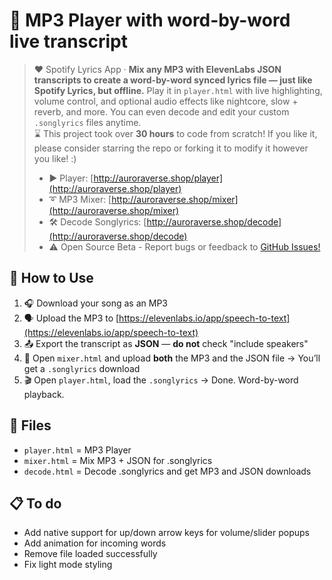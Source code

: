 # 🎵 MP3 Player with word-by-word live transcript
> ❤️ Spotify Lyrics App · **Mix any MP3 with ElevenLabs JSON transcripts to create a word-by-word synced lyrics file — just like Spotify Lyrics, but offline.** Play it in `player.html` with live highlighting, volume control, and optional audio effects like nightcore, slow + reverb, and more. You can even decode and edit your custom `.songlyrics` files anytime.<br>
> ⌛ This project took over **30 hours** to code from scratch! If you like it, please consider starring the repo or forking it to modify it however you like! :)
> * ▶️ Player: [http://auroraverse.shop/player](http://auroraverse.shop/player)
> * ➰ MP3 Mixer: [http://auroraverse.shop/mixer](http://auroraverse.shop/mixer)
> * 🛠️ Decode Songlyrics: [http://auroraverse.shop/decode](http://auroraverse.shop/decode)
> * ⚠️ Open Source Beta - Report bugs or feedback to [GitHub Issues!](https://github.com/realaurora-stw/song-player/issues)

## 🧪 How to Use

1. 🎧 Download your song as an MP3
2. 🗣️ Upload the MP3 to [https://elevenlabs.io/app/speech-to-text](https://elevenlabs.io/app/speech-to-text)
3. 📤 Export the transcript as **JSON** — **do not** check "include speakers"
4. 🧪 Open `mixer.html` and upload **both** the MP3 and the JSON file
   → You’ll get a `.songlyrics` download
5. 🎬 Open `player.html`, load the `.songlyrics`
   → Done. Word-by-word playback.
## 📁 Files
- `player.html` = MP3 Player
- `mixer.html` = Mix MP3 + JSON for .songlyrics
- `decode.html` = Decode .songlyrics and get MP3 and JSON downloads

## 📋 To do
- Add native support for up/down arrow keys for volume/slider popups
- Add animation for incoming words
- Remove file loaded successfully
- Fix light mode styling
